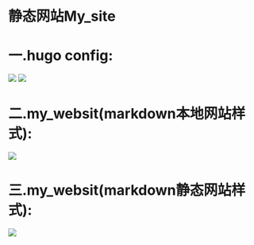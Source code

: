 # 静态网站My_site

# 一.hugo config:

<image src="/hugo1.jpeg">


<image src="/hugo2.jpeg">








# 二.my_websit(markdown本地网站样式):

<image src="/local1313.jpeg">


# 三.my_websit(markdown静态网站样式):

<image src="/static.jpeg">




